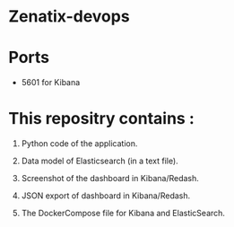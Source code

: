 # Zenatix-devops



# Ports

* 5601 for Kibana


# This repositry contains :


1. Python code of the application.

2. Data model of Elasticsearch (in a text file).

3. Screenshot of the dashboard in Kibana/Redash.

4. JSON export of dashboard in Kibana/Redash.

5.  The DockerCompose file for Kibana and ElasticSearch. 

